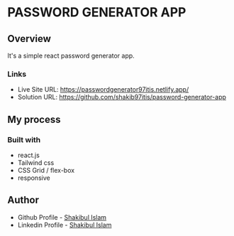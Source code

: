 # PASSWORD GENERATOR APP

## Overview

It's a simple react password generator app.


### Links

- Live Site URL: https://passwordgenerator97itis.netlify.app/ 
- Solution URL: https://github.com/shakib97itis/password-generator-app

## My process

### Built with

- react.js
- Tailwind css
- CSS Grid / flex-box
- responsive

## Author

- Github Profile - [Shakibul Islam](https://github.com/shakib97itis)
- Linkedin Profile - [Shakibul Islam](https://www.linkedin.com/in/shakib97itis/)
